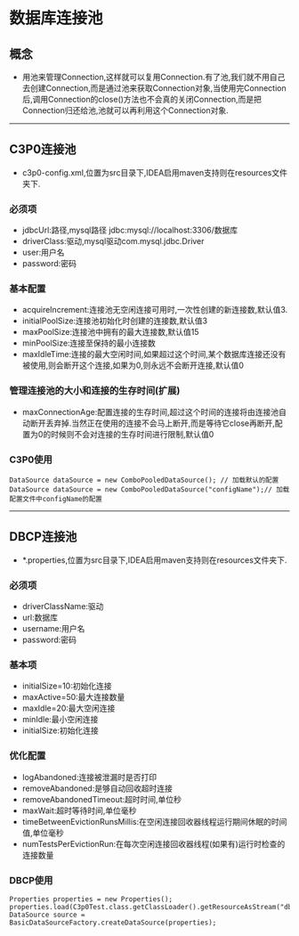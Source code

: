 # 数据库连接池
## 概念
- 用池来管理Connection,这样就可以复用Connection.有了池,我们就不用自己去创建Connection,而是通过池来获取Connection对象,当使用完Connection后,调用Connection的close()方法也不会真的关闭Connection,而是把Connection归还给池,池就可以再利用这个Connection对象.
---
## C3P0连接池
- c3p0-config.xml,位置为src目录下,IDEA启用maven支持则在resources文件夹下.
### 必须项
- jdbcUrl:路径,mysql路径 jdbc:mysql://localhost:3306/数据库
- driverClass:驱动,mysql驱动com.mysql.jdbc.Driver
- user:用户名
- password:密码
### 基本配置
- acquireIncrement:连接池无空闲连接可用时,一次性创建的新连接数,默认值3.
- initialPoolSize:连接池初始化时创建的连接数,默认值3
- maxPoolSize:连接池中拥有的最大连接数,默认值15
- minPoolSize:连接至保持的最小连接数
- maxIdleTime:连接的最大空闲时间,如果超过这个时间,某个数据库连接还没有被使用,则会断开这个连接,如果为0,则永远不会断开连接,默认值0
### 管理连接池的大小和连接的生存时间(扩展)
- maxConnectionAge:配置连接的生存时间,超过这个时间的连接将由连接池自动断开丢弃掉.当然正在使用的连接不会马上断开,而是等待它close再断开,配置为0的时候则不会对连接的生存时间进行限制,默认值0
### C3P0使用
>
    DataSource dataSource = new ComboPooledDataSource(); // 加载默认的配置
    DataSource dataSource = new ComboPooledDataSource("configName");// 加载配置文件中configName的配置
---
## DBCP连接池
- *.properties,位置为src目录下,IDEA启用maven支持则在resources文件夹下.
### 必须项
- driverClassName:驱动
- url:数据库
- username:用户名
- password:密码
### 基本项
- initialSize=10:初始化连接
- maxActive=50:最大连接数量
- maxIdle=20:最大空闲连接
- minIdle:最小空闲连接
- initialSize:初始化连接
### 优化配置
- logAbandoned:连接被泄漏时是否打印
- removeAbandoned:是够自动回收超时连接
- removeAbandonedTimeout:超时时间,单位秒
- maxWait:超时等待时间,单位毫秒
- timeBetweenEvictionRunsMillis:在空闲连接回收器线程运行期间休眠的时间值,单位毫秒
- numTestsPerEvictionRun:在每次空闲连接回收器线程(如果有)运行时检查的连接数量
### DBCP使用
>
    Properties properties = new Properties();
    properties.load(C3p0Test.class.getClassLoader().getResourceAsStream("dbcp.properties"));
    DataSource source = BasicDataSourceFactory.createDataSource(properties);